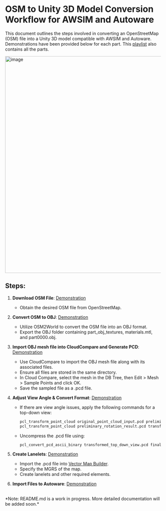 # OSM to Unity 3D Model Conversion Workflow for AWSIM and Autoware

This document outlines the steps involved in converting an OpenStreetMap (OSM) file into a Unity 3D model compatible with AWSIM and Autoware. Demonstrations have been provided below for each part. This [playlist](https://youtube.com/playlist?list=PLeS09kz3NmdCWKZ0mzhWLT95PZ_UkcSlW&si=Yb3to5FhjK-JcwSk) also contains all the parts.

<img src="https://github.com/zubxxr/OSM-to-Pointcloud-and-Lanelet-Conversion-Process/blob/main/assets/OSM-Mesh-Workflow.png" alt="image" style="width: 700px;">

## Steps:

1. **Download OSM File**: [Demonstration](https://youtu.be/XRM1CWqoilY?si=k4Z60OI0aAYvFbIY)
 
    - Obtain the desired OSM file from OpenStreetMap. 

2. **Convert OSM to OBJ**: [Demonstration](https://youtu.be/EcEMcxI5B8I?si=jfZtykDK3_kFkCEJ)

    - Utilize OSM2World to convert the OSM file into an OBJ format.
    - Export the OBJ folder containing part_obj_textures, materials.mtl, and part0000.obj.

3. **Import OBJ mesh file into CloudCompare and Generate PCD**: [Demonstration](https://youtu.be/x9EbpukDEtI?si=wLUtBe0_kmvFjB0e)

    - Use CloudCompare to import the OBJ mesh file along with its associated files.
    - Ensure all files are stored in the same directory.
    - In Cloud Compare, select the mesh in the DB Tree, then Edit > Mesh > Sample Points and click OK.
    - Save the sampled file as a .pcd file.

4. **Adjust View Angle & Convert Format**: [Demonstration](https://youtu.be/U-Kz_an1IyM?si=cCpnjo5GM6epVi0N)

    - If there are view angle issues, apply the following commands for a top-down view:

      ```bash
      pcl_transform_point_cloud original_point_cloud_input.pcd preliminary_rotation_result.pcd -axisangle 1,0,0,-1.5708
      pcl_transform_point_cloud preliminary_rotation_result.pcd transformed_top_down_view.pcd -axisangle 1,0,0,3.1416
      ```
    - Uncompress the .pcd file using:
      
      ```bash
      pcl_convert_pcd_ascii_binary transformed_top_down_view.pcd final_output.pcd 1
      ```

    

5. **Create Lanelets**: [Demonstration](https://youtu.be/L9ijGCOvHXw?si=YF_KEIsLrELkaID9)

    - Import the .pcd file into [Vector Map Builder](https://tools.tier4.jp/vector_map_builder_ll2/).
    - Specify the MGRS of the map.
    - Create lanelets and other required elements.

6. **Import Files to Autoware**: [Demonstration](https://youtu.be/J-14XYo3Ww4?si=exdyb04r5s6vO_Up)
   

<br> 
*Note: README.md is a work in progress. More detailed documentation will be added soon.*
